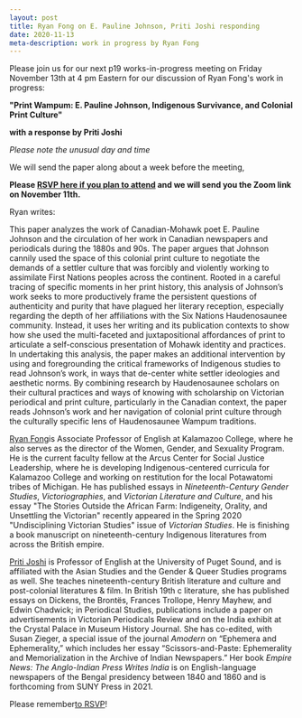 ```yaml
---
layout: post
title: Ryan Fong on E. Pauline Johnson, Priti Joshi responding
date: 2020-11-13
meta-description: work in progress by Ryan Fong
---
```


Please join us for our next p19 works-in-progress meeting on Friday November 13th at 4 pm Eastern for our discussion of Ryan Fong's work in progress:

<b>"Print Wampum: E. Pauline Johnson, Indigenous Survivance, and Colonial Print Culture"</b>

<b>with a response by Priti Joshi</b>

*Please note the unusual day and time*

We will send the paper along about a week before the meeting,

<b>Please [RSVP here if you plan to attend](https://forms.gle/16KBbvWqdMCyQa6p7) and we will send you the Zoom link on November 11th.</b>

Ryan writes:

This paper analyzes the work of Canadian-Mohawk poet E. Pauline Johnson and the circulation of her work in Canadian newspapers and periodicals during the 1880s and 90s.  The paper argues that Johnson cannily used the space of this colonial print culture to negotiate the demands of a settler culture that was forcibly and violently working to assimilate First Nations peoples across the continent.  Rooted in a careful tracing of specific moments in her print history, this analysis of Johnson’s work seeks to more productively frame the persistent questions of authenticity and purity that have plagued her literary reception, especially regarding the depth of her affiliations with the Six Nations Haudenosaunee community.  Instead, it uses her writing and its publication contexts to show how she used the multi-faceted and juxtapositional affordances of print to articulate a self-conscious presentation of Mohawk identity and practices.  In undertaking this analysis, the paper makes an additional intervention by using and foregrounding the critical frameworks of Indigenous studies to read Johnson’s work, in ways that de-center white settler ideologies and aesthetic norms.  By combining research by Haudenosaunee scholars on their cultural practices and ways of knowing with scholarship on Victorian periodical and print culture, particularly in the Canadian context, the paper reads Johnson’s work and her navigation of colonial print culture through the culturally specific lens of Haudenosaunee Wampum traditions. ​

[Ryan Fong](https://english.kzoo.edu/faculty-staff/ryan-fong/)is Associate Professor of English at Kalamazoo College, where he also serves as the director of the Women, Gender, and Sexuality Program. He is the current faculty fellow at the Arcus Center for Social Justice Leadership, where he is developing Indigenous-centered curricula for Kalamazoo College and working on restitution for the local Potawatomi tribes of Michigan. He has published essays in *Nineteenth-Century Gender Studies*, *Victoriographies*, and *Victorian Literature and Culture*, and his essay "The Stories Outside the African Farm: Indigeneity, Orality, and Unsettling the Victorian" recently appeared in the Spring 2020 "Undisciplining Victorian Studies" issue of *Victorian Studies*. He is finishing a book manuscript on nineteenth-century Indigenous literatures from across the British empire.

[Priti Joshi](https://www.pugetsound.edu/faculty-pages/pjoshi/) is Professor of English at the University of Puget Sound, and is affiliated with the Asian Studies and the Gender & Queer Studies programs as well. She teaches nineteenth-century British literature and culture and post-colonial literatures & film. In British 19th c literature, she has published essays on Dickens, the Brontës, Frances Trollope, Henry Mayhew, and Edwin Chadwick; in Periodical Studies, publications include a paper on advertisements in Victorian Periodicals Review and on the India exhibit at the Crystal Palace in Museum History Journal.  She has co-edited, with Susan Zieger, a special issue of the journal *Amodern* on “Ephemera and Ephemerality,” which includes her essay “Scissors-and-Paste: Ephemerality and Memorialization in the Archive of Indian Newspapers.”  Her book *Empire News: The Anglo-Indian Press Writes India* is on English-language newspapers of the Bengal presidency between 1840 and 1860 and is forthcoming from SUNY Press in 2021.

Please remember[to RSVP](https://forms.gle/16KBbvWqdMCyQa6p7)!
